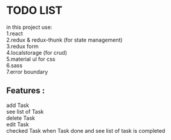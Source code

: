 # TODO LIST
in this project use:\
1.react\
2.redux & redux-thunk (for state management)\
3.redux form\
4.localstorage (for crud)\
5.material ul for css\
6.sass\
7.error boundary
 
 ## Features :
 add Task\
 see list of Task\
 delete Task\
 edit Task\
 checked Task when Task done and see list of task is completed
